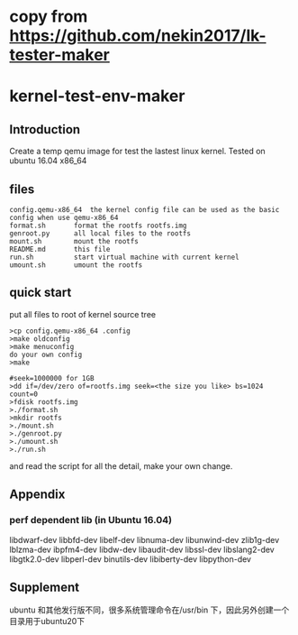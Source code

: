 copy from https://github.com/nekin2017/lk-tester-maker
======================================================

kernel-test-env-maker
=====================

Introduction
------------
Create a temp qemu image for test the lastest linux kernel.
Tested on ubuntu 16.04 x86_64


files
-----
```
config.qemu-x86_64	the kernel config file can be used as the basic config when use qemu-x86_64
format.sh		format the rootfs rootfs.img
genroot.py		all local files to the rootfs
mount.sh		mount the rootfs
README.md		this file
run.sh			start virtual machine with current kernel
umount.sh		umount the rootfs
```

quick start
-----------
put all files to root of kernel source tree
```
>cp config.qemu-x86_64 .config
>make oldconfig
>make menuconfig 
do your own config
>make

#seek=1000000 for 1GB 
>dd if=/dev/zero of=rootfs.img seek=<the size you like> bs=1024 count=0
>fdisk rootfs.img
>./format.sh
>mkdir rootfs
>./mount.sh
>./genroot.py
>./umount.sh
>./run.sh
```

and read the script for all the detail, make your own change.


Appendix
--------

### perf dependent lib (in Ubuntu 16.04) ###
libdwarf-dev libbfd-dev libelf-dev libnuma-dev libunwind-dev zlib1g-dev
lblzma-dev ibpfm4-dev libdw-dev libaudit-dev libssl-dev libslang2-dev
libgtk2.0-dev libperl-dev binutils-dev libiberty-dev libpython-dev


Supplement
--------
ubuntu 和其他发行版不同，很多系统管理命令在/usr/bin 下，因此另外创建一个目录用于ubuntu20下
